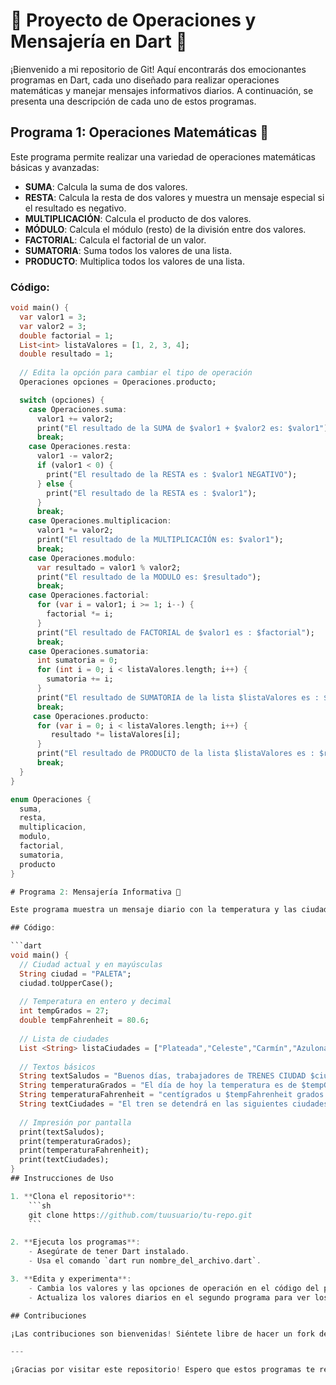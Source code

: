 # 🚀 Proyecto de Operaciones y Mensajería en Dart 🚀

¡Bienvenido a mi repositorio de Git! Aquí encontrarás dos emocionantes programas en Dart, cada uno diseñado para realizar operaciones matemáticas y manejar mensajes informativos diarios. A continuación, se presenta una descripción de cada uno de estos programas.

## Programa 1: Operaciones Matemáticas 🧮

Este programa permite realizar una variedad de operaciones matemáticas básicas y avanzadas:

- **SUMA**: Calcula la suma de dos valores.
- **RESTA**: Calcula la resta de dos valores y muestra un mensaje especial si el resultado es negativo.
- **MULTIPLICACIÓN**: Calcula el producto de dos valores.
- **MÓDULO**: Calcula el módulo (resto) de la división entre dos valores.
- **FACTORIAL**: Calcula el factorial de un valor.
- **SUMATORIA**: Suma todos los valores de una lista.
- **PRODUCTO**: Multiplica todos los valores de una lista.

### Código:

```dart
void main() {
  var valor1 = 3;
  var valor2 = 3;
  double factorial = 1;
  List<int> listaValores = [1, 2, 3, 4];
  double resultado = 1;
  
  // Edita la opción para cambiar el tipo de operación
  Operaciones opciones = Operaciones.producto;

  switch (opciones) {
    case Operaciones.suma:
      valor1 += valor2;
      print("El resultado de la SUMA de $valor1 + $valor2 es: $valor1");
      break;
    case Operaciones.resta:
      valor1 -= valor2;
      if (valor1 < 0) {
        print("El resultado de la RESTA es : $valor1 NEGATIVO");
      } else {
        print("El resultado de la RESTA es : $valor1");
      }
      break;
    case Operaciones.multiplicacion:
      valor1 *= valor2;
      print("El resultado de la MULTIPLICACIÓN es: $valor1");
      break;
    case Operaciones.modulo:
      var resultado = valor1 % valor2;
      print("El resultado de la MODULO es: $resultado");
      break;
    case Operaciones.factorial:
      for (var i = valor1; i >= 1; i--) {
        factorial *= i;
      }
      print("El resultado de FACTORIAL de $valor1 es : $factorial");
      break;
    case Operaciones.sumatoria:
      int sumatoria = 0;
      for (int i = 0; i < listaValores.length; i++) {
        sumatoria += i;
      }
      print("El resultado de SUMATORIA de la lista $listaValores es : $sumatoria");
      break;
     case Operaciones.producto:
      for (var i = 0; i < listaValores.length; i++) {
         resultado *= listaValores[i];
      }
      print("El resultado de PRODUCTO de la lista $listaValores es : $resultado");
      break;
  }
}

enum Operaciones {
  suma,
  resta,
  multiplicacion,
  modulo,
  factorial,
  sumatoria,
  producto
}

# Programa 2: Mensajería Informativa 📢

Este programa muestra un mensaje diario con la temperatura y las ciudades donde se detendrá el tren. Cada día se pueden cambiar los valores siguiendo las instrucciones en los comentarios del código.

## Código:

```dart
void main() {
  // Ciudad actual y en mayúsculas
  String ciudad = "PALETA";
  ciudad.toUpperCase();
  
  // Temperatura en entero y decimal
  int tempGrados = 27;
  double tempFahrenheit = 80.6;
  
  // Lista de ciudades
  List <String> listaCiudades = ["Plateada","Celeste","Carmín","Azulona"];
  
  // Textos básicos
  String textSaludos = "Buenos días, trabajadores de TRENES CIUDAD $ciudad!!!";
  String temperaturaGrados = "El día de hoy la temperatura es de $tempGrados grados"; 
  String temperaturaFahrenheit = "centígrados u $tempFahrenheit grados Fahrenheit.";
  String textCiudades = "El tren se detendrá en las siguientes ciudades: $listaCiudades";
  
  // Impresión por pantalla
  print(textSaludos);
  print(temperaturaGrados);
  print(temperaturaFahrenheit);
  print(textCiudades);
}
## Instrucciones de Uso

1. **Clona el repositorio**: 
    ```sh
    git clone https://github.com/tuusuario/tu-repo.git
    ```

2. **Ejecuta los programas**:
    - Asegúrate de tener Dart instalado.
    - Usa el comando `dart run nombre_del_archivo.dart`.

3. **Edita y experimenta**:
    - Cambia los valores y las opciones de operación en el código del primer programa.
    - Actualiza los valores diarios en el segundo programa para ver los cambios reflejados en la salida.

## Contribuciones

¡Las contribuciones son bienvenidas! Siéntete libre de hacer un fork del proyecto, crear una rama, realizar tus cambios y enviar un pull request.

---

¡Gracias por visitar este repositorio! Espero que estos programas te resulten útiles y educativos. 🚀
